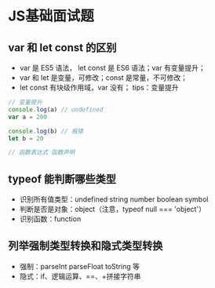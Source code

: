 # JS基础面试题
## var 和 let const 的区别
- var 是 ES5 语法， let const 是 ES6 语法；var 有变量提升；
- var 和 let 是变量，可修改；const 是常量，不可修改；
- let const 有块级作用域，var 没有；
tips：变量提升
```js
// 变量提升
console.log(a) // undefined
var a = 200

console.log(b) // 报错
let b = 20

// 函数表达式 函数声明
```
## typeof 能判断哪些类型
- 识别所有值类型：undefined string number boolean symbol
- 判断是否是对象：object（注意，typeof null === 'object'）
- 识别函数：function
## 列举强制类型转换和隐式类型转换
- 强制：parseInt parseFloat toString 等
- 隐式：if、逻辑运算、==、+拼接字符串